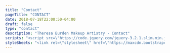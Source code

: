 ```yaml
---
title: "Contact"
pageTitle: "CONTACT"
date: 2018-07-18T22:00:50-04:00
draft: false
type: "contact"
description: "Theresa Burden Makeup Artistry - Contact"
scripts: "<script src=\"https://code.jquery.com/jquery-3.2.1.slim.min.js\" integrity=\"sha384-KJ3o2DKtIkvYIK3UENzmM7KCkRr/rE9/Qpg6aAZGJwFDMVNA/GpGFF93hXpG5KkN\" crossorigin=\"anonymous\"></script>\n<script src=\"https://cdnjs.cloudflare.com/ajax/libs/popper.js/1.12.3/umd/popper.min.js\" integrity=\"sha384-vFJXuSJphROIrBnz7yo7oB41mKfc8JzQZiCq4NCceLEaO4IHwicKwpJf9c9IpFgh\" crossorigin=\"anonymous\"></script>\n<script src=\"https://maxcdn.bootstrapcdn.com/bootstrap/4.0.0-beta.2/js/bootstrap.min.js\" integrity=\"sha384-alpBpkh1PFOepccYVYDB4do5UnbKysX5WZXm3XxPqe5iKTfUKjNkCk9SaVuEZflJ\" crossorigin=\"anonymous\"></script>\n<script src=\"https://cdn.jsdelivr.net/gh/atatanasov/gijgo@1.7.3/dist/combined/js/gijgo.min.js\" type=\"text/javascript\"></script>\n<script src=\"js/contact.js\"></script>"
styleSheets: "<link rel=\"stylesheet\" href=\"https://maxcdn.bootstrapcdn.com/bootstrap/4.0.0-beta.2/css/bootstrap.min.css\" integrity=\"sha384-PsH8R72JQ3SOdhVi3uxftmaW6Vc51MKb0q5P2rRUpPvrszuE4W1povHYgTpBfshb\" crossorigin=\"anonymous\">\n<link href=\"https://cdn.jsdelivr.net/gh/atatanasov/gijgo@1.7.3/dist/combined/css/gijgo.min.css\" rel=\"stylesheet\" type=\"text/css\" />\n<link rel=\"stylesheet\" href=\"css/styles.css\">"
---
```


